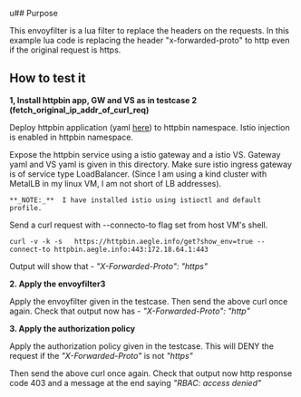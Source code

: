 u## Purpose

This envoyfilter is a lua filter to replace the headers on the requests. 
In this example lua code is replacing the header "x-forwarded-proto" to http even if the original request is https.

## How to test it

  **1, Install httpbin app, GW and VS as in testcase 2 (fetch_original_ip_addr_of_curl_req)**

Deploy httpbin application (yaml [here](https://github.com/istio/istio/blob/master/samples/httpbin/httpbin.yaml)) to httpbin namespace. Istio injection is enabled in httpbin namespace.

Expose the httpbin service using a istio gateway and a istio VS. Gateway yaml and VS yaml is given in this directory. Make sure istio ingress gateway is of service type LoadBalancer. (Since I am using a kind cluster with MetalLB in my linux VM, I am not short of LB addresses).

```
**_NOTE:_**  I have installed istio using istioctl and default profile.
```
Send a curl request with --connecto-to flag set from host VM's shell.

    curl -v -k -s   https://httpbin.aegle.info/get?show_env=true --connect-to httpbin.aegle.info:443:172.18.64.1:443

Output will show that -  *"X-Forwarded-Proto": "https"*

**2. Apply the envoyfilter3**

Apply the envoyfilter given in the testcase.
Then send the above curl once again.
Check that output now has - *"X-Forwarded-Proto": "http"*

**3. Apply the authorization policy**

Apply the authorization policy given in the testcase. This will DENY the request if the *"X-Forwarded-Proto"* is not *"https"*

Then send the above curl once again.
Check that output now http response code 403 and a message at the end saying *"RBAC: access denied"*

